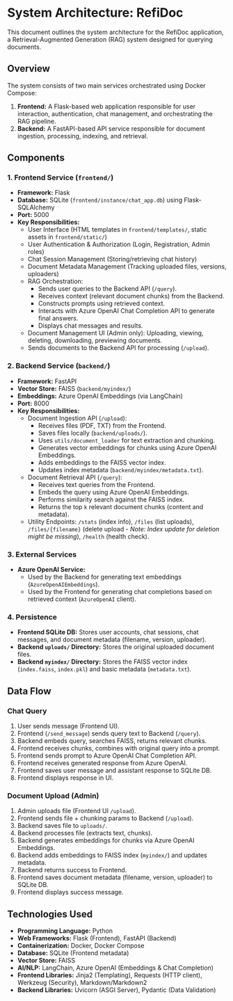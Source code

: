 # System Architecture: RefiDoc

This document outlines the system architecture for the RefiDoc application, a Retrieval-Augmented Generation (RAG) system designed for querying documents.

## Overview

The system consists of two main services orchestrated using Docker Compose:

1.  **Frontend:** A Flask-based web application responsible for user interaction, authentication, chat management, and orchestrating the RAG pipeline.
2.  **Backend:** A FastAPI-based API service responsible for document ingestion, processing, indexing, and retrieval.

## Components

### 1. Frontend Service (`frontend/`)

*   **Framework:** Flask
*   **Database:** SQLite (`frontend/instance/chat_app.db`) using Flask-SQLAlchemy
*   **Port:** 5000
*   **Key Responsibilities:**
    *   User Interface (HTML templates in `frontend/templates/`, static assets in `frontend/static/`)
    *   User Authentication & Authorization (Login, Registration, Admin roles)
    *   Chat Session Management (Storing/retrieving chat history)
    *   Document Metadata Management (Tracking uploaded files, versions, uploaders)
    *   RAG Orchestration:
        *   Sends user queries to the Backend API (`/query`).
        *   Receives context (relevant document chunks) from the Backend.
        *   Constructs prompts using retrieved context.
        *   Interacts with Azure OpenAI Chat Completion API to generate final answers.
        *   Displays chat messages and results.
    *   Document Management UI (Admin only): Uploading, viewing, deleting, downloading, previewing documents.
    *   Sends documents to the Backend API for processing (`/upload`).

### 2. Backend Service (`backend/`)

*   **Framework:** FastAPI
*   **Vector Store:** FAISS (`backend/myindex/`)
*   **Embeddings:** Azure OpenAI Embeddings (via LangChain)
*   **Port:** 8000
*   **Key Responsibilities:**
    *   Document Ingestion API (`/upload`):
        *   Receives files (PDF, TXT) from the Frontend.
        *   Saves files locally (`backend/uploads/`).
        *   Uses `utils/document_loader` for text extraction and chunking.
        *   Generates vector embeddings for chunks using Azure OpenAI Embeddings.
        *   Adds embeddings to the FAISS vector index.
        *   Updates index metadata (`backend/myindex/metadata.txt`).
    *   Document Retrieval API (`/query`):
        *   Receives text queries from the Frontend.
        *   Embeds the query using Azure OpenAI Embeddings.
        *   Performs similarity search against the FAISS index.
        *   Returns the top `k` relevant document chunks (content and metadata).
    *   Utility Endpoints: `/stats` (index info), `/files` (list uploads), `/files/{filename}` (delete upload - *Note: Index update for deletion might be missing*), `/health` (health check).

### 3. External Services

*   **Azure OpenAI Service:**
    *   Used by the Backend for generating text embeddings (`AzureOpenAIEmbeddings`).
    *   Used by the Frontend for generating chat completions based on retrieved context (`AzureOpenAI` client).

### 4. Persistence

*   **Frontend SQLite DB:** Stores user accounts, chat sessions, chat messages, and document metadata (filename, version, uploader).
*   **Backend `uploads/` Directory:** Stores the original uploaded document files.
*   **Backend `myindex/` Directory:** Stores the FAISS vector index (`index.faiss`, `index.pkl`) and basic metadata (`metadata.txt`).

## Data Flow

### Chat Query

1.  User sends message (Frontend UI).
2.  Frontend (`/send_message`) sends query text to Backend (`/query`).
3.  Backend embeds query, searches FAISS, returns relevant chunks.
4.  Frontend receives chunks, combines with original query into a prompt.
5.  Frontend sends prompt to Azure OpenAI Chat Completion API.
6.  Frontend receives generated response from Azure OpenAI.
7.  Frontend saves user message and assistant response to SQLite DB.
8.  Frontend displays response in UI.

### Document Upload (Admin)

1.  Admin uploads file (Frontend UI `/upload`).
2.  Frontend sends file + chunking params to Backend (`/upload`).
3.  Backend saves file to `uploads/`.
4.  Backend processes file (extracts text, chunks).
5.  Backend generates embeddings for chunks via Azure OpenAI Embeddings.
6.  Backend adds embeddings to FAISS index (`myindex/`) and updates metadata.
7.  Backend returns success to Frontend.
8.  Frontend saves document metadata (filename, version, uploader) to SQLite DB.
9.  Frontend displays success message.

## Technologies Used

*   **Programming Language:** Python
*   **Web Frameworks:** Flask (Frontend), FastAPI (Backend)
*   **Containerization:** Docker, Docker Compose
*   **Database:** SQLite (Frontend metadata)
*   **Vector Store:** FAISS
*   **AI/NLP:** LangChain, Azure OpenAI (Embeddings & Chat Completion)
*   **Frontend Libraries:** Jinja2 (Templating), Requests (HTTP client), Werkzeug (Security), Markdown/Markdown2
*   **Backend Libraries:** Uvicorn (ASGI Server), Pydantic (Data Validation) 